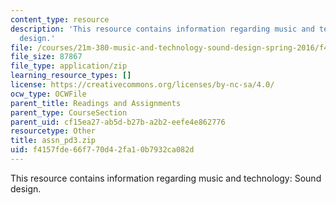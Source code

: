 ```yaml
---
content_type: resource
description: 'This resource contains information regarding music and technology: Sound
  design.'
file: /courses/21m-380-music-and-technology-sound-design-spring-2016/f4157fde66f770d42fa10b7932ca082d_assn_pd3.zip
file_size: 87867
file_type: application/zip
learning_resource_types: []
license: https://creativecommons.org/licenses/by-nc-sa/4.0/
ocw_type: OCWFile
parent_title: Readings and Assignments
parent_type: CourseSection
parent_uid: cf15ea27-ab5d-b27b-a2b2-eefe4e862776
resourcetype: Other
title: assn_pd3.zip
uid: f4157fde-66f7-70d4-2fa1-0b7932ca082d
---
```

This resource contains information regarding music and technology: Sound design.